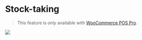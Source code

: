 # Stock-taking


<blockquote class="notice">This feature is only available with <a href="http://woopos.com.au/pro">WooCommerce POS Pro</a>.</blockquote>


![](http://woopos.com.au/wp-content/uploads/2015/06/product-stocktake.png)